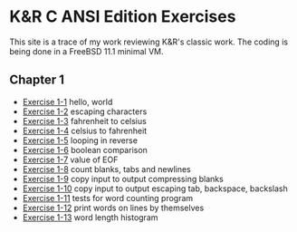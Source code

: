 # K&R C ANSI Edition Exercises
This site is a trace of my work reviewing K&R's classic work. The coding is being done in a FreeBSD 11.1 minimal VM.

## Chapter 1

* [Exercise 1-1](ex1-1.md) hello, world
* [Exercise 1-2](ex1-2.md) escaping characters
* [Exercise 1-3](ex1-3.md) fahrenheit to celsius
* [Exercise 1-4](ex1-4.md) celsius to fahrenheit
* [Exercise 1-5](ex1-5.md) looping in reverse
* [Exercise 1-6](ex1-6.md) boolean comparison
* [Exercise 1-7](ex1-7.md) value of EOF
* [Exercise 1-8](ex1-8.md) count blanks, tabs and newlines
* [Exercise 1-9](ex1-9.md) copy input to output compressing blanks
* [Exercise 1-10](ex1-10.md) copy input to output escaping tab, backspace, backslash
* [Exercise 1-11](ex1-11.md) tests for word counting program 
* [Exercise 1-12](ex1-12.md) print words on lines by themselves
* [Exercise 1-13](ex1-13.md) word length histogram


